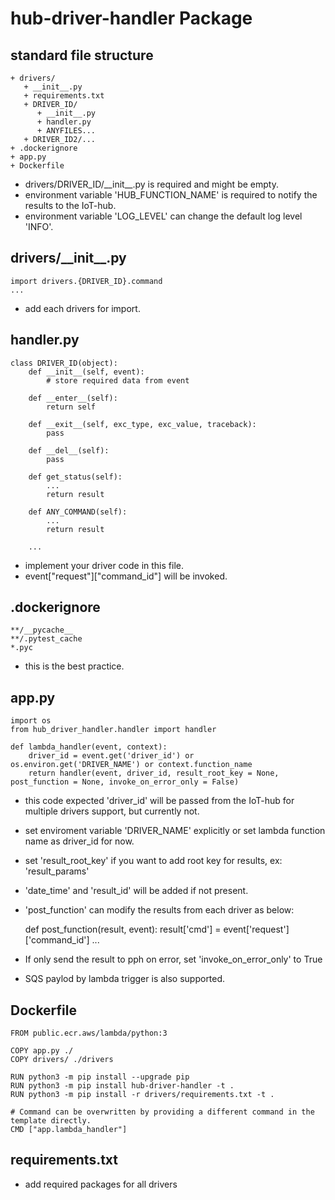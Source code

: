 # hub-driver-handler Package

## standard file structure
```
+ drivers/
   + __init__.py
   + requirements.txt
   + DRIVER_ID/
      + __init__.py
      + handler.py
      + ANYFILES...
   + DRIVER_ID2/...
+ .dockerignore
+ app.py
+ Dockerfile
```
- drivers/DRIVER_ID/\_\_init\_\_.py is required and might be empty.
- environment variable 'HUB_FUNCTION_NAME' is required to notify the results to the IoT-hub.
- environment variable 'LOG_LEVEL' can change the default log level 'INFO'.

## drivers/\_\_init\_\_.py
```
import drivers.{DRIVER_ID}.command
...
```
- add each drivers for import.

## handler.py
```
class DRIVER_ID(object):
    def __init__(self, event):
        # store required data from event
    
    def __enter__(self):
        return self

    def __exit__(self, exc_type, exc_value, traceback):
        pass

    def __del__(self):
        pass

    def get_status(self):
        ...
        return result
    
    def ANY_COMMAND(self):
        ...
        return result
    
    ...
```
- implement your driver code in this file.
- event["request"]["command_id"] will be invoked.

## .dockerignore
```
**/__pycache__
**/.pytest_cache
*.pyc
```
- this is the best practice.

## app.py
```
import os
from hub_driver_handler.handler import handler

def lambda_handler(event, context):
    driver_id = event.get('driver_id') or os.environ.get('DRIVER_NAME') or context.function_name
    return handler(event, driver_id, result_root_key = None, post_function = None, invoke_on_error_only = False)
```
- this code expected 'driver_id' will be passed from the IoT-hub for multiple drivers support, but currently not.
- set enviroment variable 'DRIVER_NAME' explicitly or set lambda function name as driver_id for now.
- set 'result_root_key' if you want to add root key for results, ex: 'result_params'
- 'date_time' and 'result_id' will be added if not present.
- 'post_function' can modify the results from each driver as below:

    def post_function(result, event):
        result['cmd'] = event['request']['command_id']
        ...
- If only send the result to pph on error, set 'invoke_on_error_only' to True
- SQS paylod by lambda trigger is also supported.

## Dockerfile
```
FROM public.ecr.aws/lambda/python:3

COPY app.py ./
COPY drivers/ ./drivers

RUN python3 -m pip install --upgrade pip
RUN python3 -m pip install hub-driver-handler -t .
RUN python3 -m pip install -r drivers/requirements.txt -t .

# Command can be overwritten by providing a different command in the template directly.
CMD ["app.lambda_handler"]
```

## requirements.txt
- add required packages for all drivers
